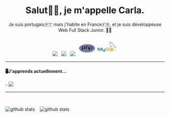 <h1 align='center'> Salut🙋‍♀️, je m'appelle Carla. </h1>

<p align='center'>
  Je suis portugais🇵🇹 mais j'habite en France🇫🇷, et je suis développeuse Web Full Stack Junior. 👩‍💻
</p>

<div align="center">
  <img src="https://img.shields.io/badge/html5%20-%23e34f26.svg?&style=for-the-badge&logo=html5&logoColor=white" />&nbsp;&nbsp;
  <img src="https://img.shields.io/badge/CSS3-1572B6?&style=for-the-badge&logo=css3&logoColor=white" />&nbsp;&nbsp;
  <img src="https://img.shields.io/badge/JavaScript-F7DF1E?style=for-the-badge&logo=javascript&logoColor=black" />&nbsp;&nbsp;
  <img src="https://github.com/devicons/devicon/blob/master/icons/php/php-original.svg" title="php" alt="php" width="50" height="auto"/>&nbsp;
  <img src="https://github.com/devicons/devicon/blob/master/icons/mysql/mysql-original-wordmark.svg" title="mysql" alt="mysql" width="60" height="60"/>&nbsp;

  
</div>
<hr>

<h4>🖥️J'apprends actuellement...</h4>
<p>
- <img src="https://img.shields.io/badge/Python-14354C?style=for-the-badge&logo=python&logoColor=white" />&nbsp;
</p>

<hr>

<br>
<p align="left">
 <img src="https://github-readme-stats.vercel.app/api?username=carlagoncalves84&show_icons=true&theme=synthwave" alt="github stats" width="200px" />&nbsp;&nbsp;&nbsp;
  <img src="https://github-readme-stats.vercel.app/api/top-langs/?username=carlagoncalves84&show_icons=true&theme=synthwave" alt="github stats" width="200px" />&nbsp;&nbsp;&nbsp;


 
 
 
</p>

